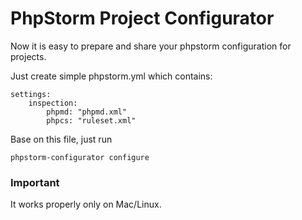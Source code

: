 # PhpStorm Project Configurator

Now it is easy to prepare and share your phpstorm configuration for projects.

Just create simple phpstorm.yml which contains:
```
settings:
    inspection:
        phpmd: "phpmd.xml"
        phpcs: "ruleset.xml"
```
Base on this file, just run
```
phpstorm-configurator configure
```

### Important

It works properly only on Mac/Linux.
